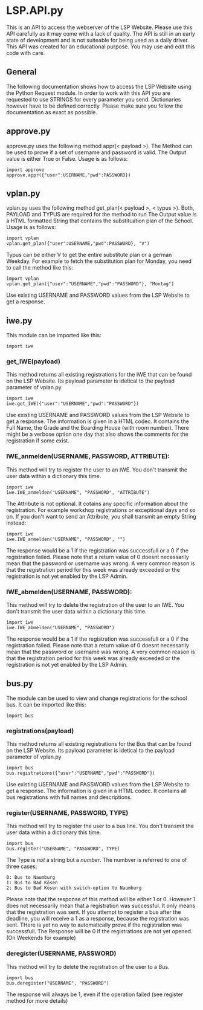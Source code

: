 
# LSP.API.py

This is an API to access the webserver of the LSP Website. Please use this API carefully as it may come with a lack of quality.
The API is still in an early state of development and is not suiteable for being used as a daily driver. This API was created
for an educational purpose. You may use and edit this code with care.

## General

The following documentation shows how to access the LSP Website using the Python Request module. In order to work with this API
you are requested to use STRINGS for every parameter you send. Dictionaries however have to be defined correctly. Please make
sure you follow the documentation as exact as possible.

## approve.py

approve.py uses the following method appr(< payload >). The Method can be used to prove if a set of username and password
is valid. The Output value is either True or False. Usage is as follows:

    import approve
    approve.appr({"user":USERNAME,"pwd":PASSWORD})

## vplan.py

vplan.py uses the following method get_plan(< payload >, < typus >). Both, PAYLOAD and TYPUS are required for the method to run
The Output value is a HTML formatted String that contains the substituation plan of the School. Usage is as follows:

    import vplan
    vplan.get_plan({"user":USERNAME,"pwd":PASSWORD}, "V")

Typus can be either V to get the entire substitute plan or a german Weekday. For example to fetch the substitution plan for
Monday, you need to call the method like this:

    import vplan
    vplan.get_plan({"user":"USERNAME","pwd":"PASSWORD"}, "Montag")

Use existing USERNAME and PASSWORD values from the LSP Website to get a response.

## iwe.py

This module can be imported like this:

    import iwe

### get_IWE(payload)

This method returns all existing registrations for the IWE that can be found on the LSP Website. Its payload parameter is idetical
to the payload parameter of vplan.py

    import iwe
    iwe.get_IWE({"user":"USERNAME","pwd":"PASSWORD"})

Use existing USERNAME and PASSWORD values from the LSP Website to get a response. The information is given in a HTML codec. It
contains the Full Name, the Grade and the Boarding House (with room number). There might be a verbose option one day that also shows
the comments for the registration if some exist.

### IWE_anmelden(USERNAME, PASSWORD, ATTRIBUTE):

This method will try to register the user to an IWE. You don't transmit the user data within a dictionary this time.

    import iwe
    iwe.IWE_anmelden("USERNAME", "PASSWORD", "ATTRIBUTE")

The Attribute is not optional. It cotains any specific information about the registration. For example workshop registrations
or exceptional days and so on. If you don't want to send an Attribute, you shall transmit an empty String instead:

    import iwe
    iwe.IWE_anmelden("USERNAME", "PASSWORD", "")

The response would be a 1 if the registration was successfull or a 0 if the registration failed.
Please note that a return value of 0 doesnt necessarily mean that the password or username was wrong. A very common reason
is that the registration period for this week was already exceeded or the registration is not yet enabled by the LSP Admin.

### IWE_abmelden(USERNAME, PASSWORD):

This method will try to delete the registration of the user to an IWE. You don't transmit the user data within a dictionary this time.

    import iwe
    iwe.IWE_abmelden("USERNAME", "PASSWORD")

The response would be a 1 if the registration was successfull or a 0 if the registration failed.
Please note that a return value of 0 doesnt necessarily mean that the password or username was wrong. A very common reason
is that the registration period for this week was already exceeded or the registration is not yet enabled by the LSP Admin.

## bus.py

The module can be used to view and change registrations for the school bus. It can be imported like this:

    import bus

### registrations(payload)

This method returns all existing registrations for the Bus that can be found on the LSP Website. Its payload parameter is idetical
to the payload parameter of vplan.py

    import bus
    bus.registrations({"user":"USERNAME","pwd":"PASSWORD"})

Use existing USERNAME and PASSWORD values from the LSP Website to get a response. The information is given in a HTML codec. It
contains all bus registrations with full names and  descriptions.

### register(USERNAME, PASSWORD, TYPE)

This method will try to register the user to a bus line. You don't transmit the user data within a dictionary this time.

    import bus
    bus.register("USERNAME", "PASSWORD", TYPE)

The Type is *not* a string but a *number*. The numbver is referred to one of three cases:

    0: Bus to Naumburg
    1: Bus to Bad Kösen
    2: Bus to Bad Kösen with switch-option to Naumburg

Please note that the response of this method will be either 1 or 0. However 1 does not necessarily mean that a registration
was successful. It only means that the registration was sent. If you attempt to register a bus after the deadline, you will
receive a 1 as a response, because the registration was sent. THere is yet no way to automatically prove if the registration 
was successfull.
The Response will be 0 if the registrations are not yet opened. (On Weekends for example)

### deregister(USERNAME, PASSWORD)

This method will try to delete the registration of the user to a Bus.

    import bus
    bus.deregister("USERNAME", "PASSWORD")

The response will always be 1, even if the operation failed (see register method for more details)